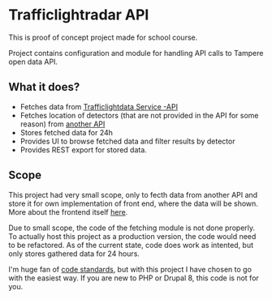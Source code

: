 # Trafficlightradar API

This is proof of concept project made for school course.

Project contains configuration and module for handling API calls to Tampere open data API.

## What it does?
- Fetches data from [Trafficlightdata Service -API](http://trafficlights.tampere.fi)
- Fetches location of detectors (that are not provided in the API for some reason) from [another API](http://wiki.itsfactory.fi/index.php/Tampere_traffic_lights_open_data)
- Stores fetched data for 24h
- Provides UI to browse fetched data and filter results by detector
- Provides REST export for stored data.

## Scope
This project had very small scope, only to fecth data from another API and store it for
own implementation of front end, where the data will be shown. More about the frontend itself [here](https://github.com/leflonen/geijjoo).

Due to small scope, the code of the fetching module is not done properly.
To actually host this project as a production version, the code would need to be refactored.
As of the current state, code does work as intented, but only stores gathered data for 24 hours.

I'm huge fan of [code standards](https://www.drupal.org/docs/develop/standards), but with this project
I have chosen to go with the easiest way. If you are new to PHP or Drupal 8, this code is not for you.
